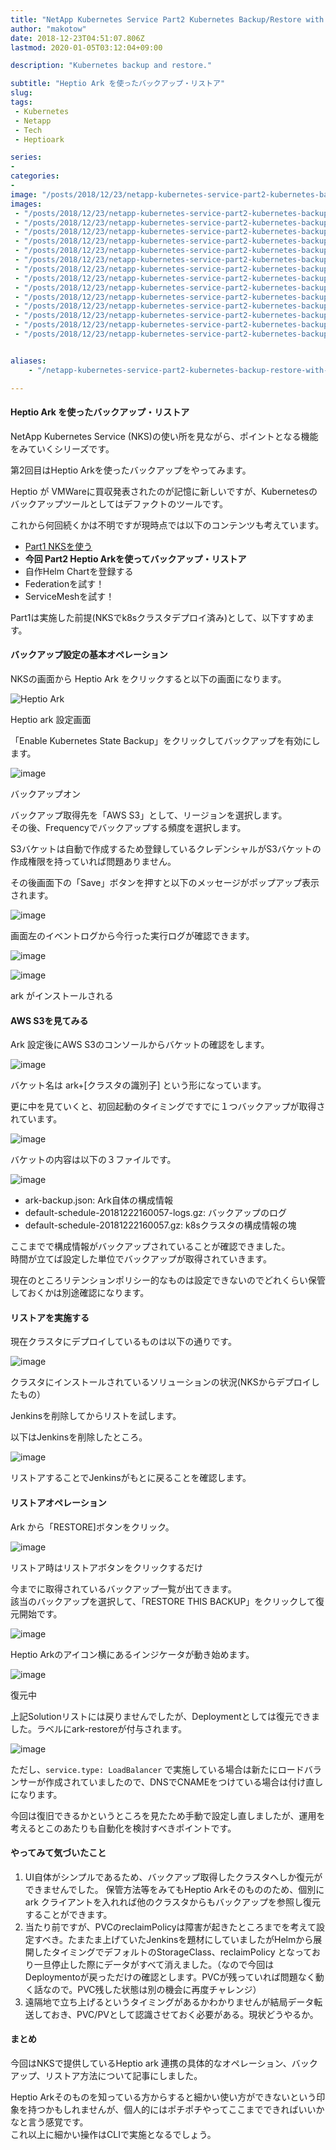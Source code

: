 ```yaml
---
title: "NetApp Kubernetes Service Part2 Kubernetes Backup/Restore with Heptio Ark"
author: "makotow"
date: 2018-12-23T04:51:07.806Z
lastmod: 2020-01-05T03:12:04+09:00

description: "Kubernetes backup and restore."

subtitle: "Heptio Ark を使ったバックアップ・リストア"
slug: 
tags:
 - Kubernetes
 - Netapp
 - Tech
 - Heptioark

series:
-
categories:
-
image: "/posts/2018/12/23/netapp-kubernetes-service-part2-kubernetes-backuprestore-with-heptio-ark/images/4.png" 
images:
 - "/posts/2018/12/23/netapp-kubernetes-service-part2-kubernetes-backuprestore-with-heptio-ark/images/1.jpeg"
 - "/posts/2018/12/23/netapp-kubernetes-service-part2-kubernetes-backuprestore-with-heptio-ark/images/2.png"
 - "/posts/2018/12/23/netapp-kubernetes-service-part2-kubernetes-backuprestore-with-heptio-ark/images/3.jpeg"
 - "/posts/2018/12/23/netapp-kubernetes-service-part2-kubernetes-backuprestore-with-heptio-ark/images/4.png"
 - "/posts/2018/12/23/netapp-kubernetes-service-part2-kubernetes-backuprestore-with-heptio-ark/images/5.jpeg"
 - "/posts/2018/12/23/netapp-kubernetes-service-part2-kubernetes-backuprestore-with-heptio-ark/images/6.png"
 - "/posts/2018/12/23/netapp-kubernetes-service-part2-kubernetes-backuprestore-with-heptio-ark/images/7.png"
 - "/posts/2018/12/23/netapp-kubernetes-service-part2-kubernetes-backuprestore-with-heptio-ark/images/8.png"
 - "/posts/2018/12/23/netapp-kubernetes-service-part2-kubernetes-backuprestore-with-heptio-ark/images/9.png"
 - "/posts/2018/12/23/netapp-kubernetes-service-part2-kubernetes-backuprestore-with-heptio-ark/images/10.png"
 - "/posts/2018/12/23/netapp-kubernetes-service-part2-kubernetes-backuprestore-with-heptio-ark/images/11.png"
 - "/posts/2018/12/23/netapp-kubernetes-service-part2-kubernetes-backuprestore-with-heptio-ark/images/12.png"
 - "/posts/2018/12/23/netapp-kubernetes-service-part2-kubernetes-backuprestore-with-heptio-ark/images/13.png"
 - "/posts/2018/12/23/netapp-kubernetes-service-part2-kubernetes-backuprestore-with-heptio-ark/images/14.png"


aliases:
    - "/netapp-kubernetes-service-part2-kubernetes-backup-restore-with-heptio-ark-a0b5e24597c1"

---
```


#### Heptio Ark を使ったバックアップ・リストア

NetApp Kubernetes Service (NKS)の使い所を見ながら、ポイントとなる機能をみていくシリーズです。

第2回目はHeptio Arkを使ったバックアップをやってみます。

Heptio が VMWareに買収発表されたのが記憶に新しいですが、Kubernetesのバックアップツールとしてはデファクトのツールです。

これから何回続くかは不明ですが現時点では以下のコンテンツも考えています。

*   [Part1 NKSを使う](https://medium.com/makotows-blog/netapp-kubernetes-service-part1-nks-179211138638)
*   **今回 Part2 Heptio Arkを使ってバックアップ・リストア**
*   自作Helm Chartを登録する
*   Federationを試す！
*   ServiceMeshを試す！

Part1は実施した前提(NKSでk8sクラスタデプロイ済み)として、以下すすめます。

#### バックアップ設定の基本オペレーション

NKSの画面から Heptio Ark をクリックすると以下の画面になります。


![Heptio Ark](/posts/2018/12/23/netapp-kubernetes-service-part2-kubernetes-backuprestore-with-heptio-ark/images/1.jpeg#layoutTextWidth)

Heptio ark 設定画面



「Enable Kubernetes State Backup」をクリックしてバックアップを有効にします。


![image](/posts/2018/12/23/netapp-kubernetes-service-part2-kubernetes-backuprestore-with-heptio-ark/images/2.png#layoutTextWidth)

バックアップオン



バックアップ取得先を「AWS S3」として、リージョンを選択します。  
その後、Frequencyでバックアップする頻度を選択します。

S3バケットは自動で作成するため登録しているクレデンシャルがS3バケットの作成権限を持っていれば問題ありません。

その後画面下の「Save」ボタンを押すと以下のメッセージがポップアップ表示されます。


![image](/posts/2018/12/23/netapp-kubernetes-service-part2-kubernetes-backuprestore-with-heptio-ark/images/3.jpeg#layoutTextWidth)



画面左のイベントログから今行った実行ログが確認できます。


![image](/posts/2018/12/23/netapp-kubernetes-service-part2-kubernetes-backuprestore-with-heptio-ark/images/4.png#layoutTextWidth)



![image](/posts/2018/12/23/netapp-kubernetes-service-part2-kubernetes-backuprestore-with-heptio-ark/images/5.jpeg#layoutTextWidth)

ark がインストールされる



#### AWS S3を見てみる

Ark 設定後にAWS S3のコンソールからバケットの確認をします。


![image](/posts/2018/12/23/netapp-kubernetes-service-part2-kubernetes-backuprestore-with-heptio-ark/images/6.png#layoutTextWidth)



バケット名は ark+[クラスタの識別子] という形になっています。

更に中を見ていくと、初回起動のタイミングですでに１つバックアップが取得されています。


![image](/posts/2018/12/23/netapp-kubernetes-service-part2-kubernetes-backuprestore-with-heptio-ark/images/7.png#layoutTextWidth)



バケットの内容は以下の３ファイルです。


![image](/posts/2018/12/23/netapp-kubernetes-service-part2-kubernetes-backuprestore-with-heptio-ark/images/8.png#layoutTextWidth)



*   ark-backup.json: Ark自体の構成情報
*   default-schedule-20181222160057-logs.gz: バックアップのログ
*   default-schedule-20181222160057.gz: k8sクラスタの構成情報の塊

ここまでで構成情報がバックアップされていることが確認できました。  
 時間が立てば設定した単位でバックアップが取得されていきます。

現在のところリテンションポリシー的なものは設定できないのでどれくらい保管しておくかは別途確認になります。

#### リストアを実施する

現在クラスタにデプロイしているものは以下の通りです。


![image](/posts/2018/12/23/netapp-kubernetes-service-part2-kubernetes-backuprestore-with-heptio-ark/images/9.png#layoutTextWidth)

クラスタにインストールされているソリューションの状況(NKSからデプロイしたもの）



Jenkinsを削除してからリストを試します。

以下はJenkinsを削除したところ。


![image](/posts/2018/12/23/netapp-kubernetes-service-part2-kubernetes-backuprestore-with-heptio-ark/images/10.png#layoutTextWidth)



リストアすることでJenkinsがもとに戻ることを確認します。

#### リストアオペレーション

Ark から「RESTORE]ボタンをクリック。


![image](/posts/2018/12/23/netapp-kubernetes-service-part2-kubernetes-backuprestore-with-heptio-ark/images/11.png#layoutTextWidth)

リストア時はリストアボタンをクリックするだけ



今までに取得されているバックアップ一覧が出てきます。  
 該当のバックアップを選択して、「RESTORE THIS BACKUP」をクリックして復元開始です。


![image](/posts/2018/12/23/netapp-kubernetes-service-part2-kubernetes-backuprestore-with-heptio-ark/images/12.png#layoutTextWidth)



Heptio Arkのアイコン横にあるインジケータが動き始めます。


![image](/posts/2018/12/23/netapp-kubernetes-service-part2-kubernetes-backuprestore-with-heptio-ark/images/13.png#layoutTextWidth)

復元中



上記Solutionリストには戻りませんでしたが、Deploymentとしては復元できました。ラベルにark-restoreが付与されます。


![image](/posts/2018/12/23/netapp-kubernetes-service-part2-kubernetes-backuprestore-with-heptio-ark/images/14.png#layoutTextWidth)



ただし、`service.type: LoadBalancer` で実施している場合は新たにロードバランサーが作成されていましたので、DNSでCNAMEをつけている場合は付け直しになります。

今回は復旧できるかというところを見たため手動で設定し直しましたが、運用を考えるとこのあたりも自動化を検討すべきポイントです。

#### やってみて気づいたこと

1.  UI自体がシンプルであるため、バックアップ取得したクラスタへしか復元ができませんでした。
 保管方法等をみてもHeptio Arkそのもののため、個別に ark クライアントを入れれば他のクラスタからもバックアップを参照し復元することができます。
2.  当たり前ですが、PVCのreclaimPolicyは障害が起きたところまでを考えて設定すべき。たまたま上げていたJenkinsを題材にしていましたがHelmから展開したタイミングでデフォルトのStorageClass、reclaimPolicy となっており一旦停止した際にデータがすべて消えました。（なので今回はDeploymentoが戻っただけの確認とします。PVCが残っていれば問題なく動く話なので。PVC残した状態は別の機会に再度チャレンジ）
3.  遠隔地で立ち上げるというタイミングがあるかわかりませんが結局データ転送しておき、PVC/PVとして認識させておく必要がある。現状どうやるか。

#### まとめ

今回はNKSで提供しているHeptio ark 連携の具体的なオペレーション、バックアップ、リストア方法について記事にしました。

Heptio Arkそのものを知っている方からすると細かい使い方ができないという印象を持つかもしれませんが、個人的にはポチポチやってここまでできればいいかなと言う感覚です。  
 これ以上に細かい操作はCLIで実施となるでしょう。
